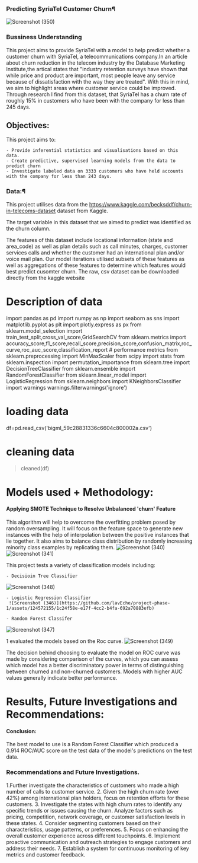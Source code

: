 
### Predicting SyriaTel Customer Churn¶
![Screenshot (350)](https://github.com/lavEche/project-phase-1/assets/124572155/bd4df6fc-61f3-40fd-a5bf-4bbd098d0db2)

### Bussiness Understanding
This project aims to provide SyriaTel with a model to help predict whether a customer churn with SyriaTel, a telecommunications company.In an article about churn reduction in the telecom industry by the Database Marketing Institute,the artical states that "industry retention surveys have shown that while price and product are important, most people leave any service because of dissatisfaction with the way they are treated". With this in mind, we aim to highlight areas where customer service could be improved. Through research I find from this dataset, that SyriaTel has a churn rate of roughly 15% in customers who have been with the company for less than 245 days.

## Objectives:

This project aims to:

    - Provide inferential statistics and visualisations based on this data.
    - Create predictive, supervised learning models from the data to predict churn
    - Investigate labeled data on 3333 customers who have held accounts with the company for less than 243 days.

    
### Data:¶
This project utilises data from the https://www.kaggle.com/becksddf/churn-in-telecoms-dataset dataset from Kaggle.

The target variable in this dataset that we aimed to predict was identified as the churn column.

The features of this dataset include locational information (state and area_code) as well as plan details such as call minutes, charges, customer services calls and whether the customer had an international plan and/or voice mail plan. Our model iterations utilised subsets of these features as well as aggregations of these features to determine which features would best predict cusomter churn.
The raw, csv dataset can be downloaded directly from the kaggle website

# Description of data
 import pandas as pd 
import numpy as np 
import seaborn as sns 
import matplotlib.pyplot as plt 
import plotly.express as px 
from sklearn.model_selection import train_test_split,cross_val_score,GridSearchCV 
from sklearn.metrics import accuracy_score,f1_score,recall_score,precision_score,confusion_matrix,roc_curve,roc_auc_score,classification_report # performance metrics
from sklearn.preprocessing import MinMaxScaler 
from scipy import stats
from sklearn.inspection import permutation_importance
from sklearn.tree import DecisionTreeClassifier
from sklearn.ensemble import RandomForestClassifier
from sklearn.linear_model import LogisticRegression
from sklearn.neighbors import KNeighborsClassifier
import warnings
warnings.filterwarnings('ignore')

# loading data
df=pd.read_csv('bigml_59c28831336c6604c800002a.csv')

# cleaning data
>cleaned(df)

# Models used + Methodology:
#### Applying SMOTE Technique to Resolve Unbalanced 'churn' Feature
This algorithm will help to overcome the overfitting problem posed by random oversampling. It will focus on the feature space to generate new instances with the help of interpolation between the positive instances that lie together. It also aims to balance class distribution by randomly increasing minority class examples by replicating them.
![Screenshot (340)](https://github.com/lavEche/project-phase-1/assets/124572155/86bf9d82-9f86-470e-bc3a-ffe648fdb59a)
![Screenshot (341)](https://github.com/lavEche/project-phase-1/assets/124572155/fdf6a534-7a27-4377-affc-d2d67433c6c8)

This project tests a variety of classification models including:

    - Decisioin Tree Classifier
   ![Screenshot (348)](https://github.com/lavEche/project-phase-1/assets/124572155/34463c14-163c-49ea-aa67-294f4c230fb6)

    - Logistic Regression Classifier
     ![Screenshot (346)](https://github.com/lavEche/project-phase-1/assets/124572155/1c24f58e-e17f-4cc2-b4fa-692a70883efb)

    - Random Forest Classifer
   ![Screenshot (347)](https://github.com/lavEche/project-phase-1/assets/124572155/a41c25ab-34e2-48bc-9069-6e78ae95cf46)

1 evaluated the models based on the Roc curve.
![Screenshot (349)](https://github.com/lavEche/project-phase-1/assets/124572155/2bfedf70-1fc2-45a0-873e-6b8933558646)

The decision behind choosing to evaluate the model on ROC curve was made by considering comparison of the curves, which you can assess which model has a better discriminatory power in terms of distinguishing between churned and non-churned customers. Models with higher AUC values generally indicate better performance. 

# Results, Future Investigations and Recommendations:

#### Conclusion:

The best model to use is a Random Forest Classifier which produced a 0.914 ROC/AUC score on the test data of the model's predictions on the test data.


### Recommendations and Future Investigations.
1.Further investigate the characteristics of customers who made a high number of calls to customer service. 
2. Given the high churn rate (over 42%) among international plan holders, focus on retention efforts for these customers. 
3.  Investigate the states with high churn rates to identify any specific trends or issues causing the churn. Analyze factors such as pricing, competition, network coverage, or customer satisfaction levels in these states.
4. Consider segmenting customers based on their characteristics, usage patterns, or preferences. 
5. Focus on enhancing the overall customer experience across different touchpoints.
6.  Implement proactive communication and outreach strategies to engage customers and address their needs. 
7.  Establish a system for continuous monitoring of key metrics and customer feedback. 

    
